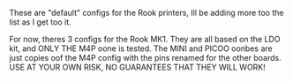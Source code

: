 These are "default" configs for the Rook printers, Ill be adding more too the list as I get too it.

For now, theres 3 configs for the Rook MK1.
They are all based on the LDO kit, and ONLY THE M4P oone is tested.
The MINI and PICOO oonbes are just copies oof the M4P config with the pins renamed for the other boards.
USE AT YOUR OWN RISK, NO GUARANTEES THAT THEY WILL WORK!
